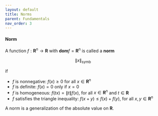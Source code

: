 ```yaml
---
layout: default
title: Norms
parent: Fundamentals
nav_order: 3
---
```


#### Norm

A function $f: \mathbf{R}^{n} \rightarrow \mathbf{R}$ with $\mathbf{d o m} f=\mathbf{R}^{n}$ is called a **norm**  

$$\|x\|_{\mathrm{symb}}$$

 if

- $f$ is nonnegative: $f(x) \geq 0$ for all $x \in \mathbf{R}^{n}$
- $f$ is definite: $f(x)=0$ only if $x=0$
- $f$ is homogeneous: $f(t x)=\|t\|f(x)$, for all $x \in \mathbf{R}^{n}$ and $t \in \mathbf{R}$
- $f$ satisfies the triangle inequality: $f(x+y) \leq f(x)+f(y)$, for all $x, y \in \mathbf{R}^{n}$

A norm is a generalization of the absolute value on $\mathbf{R}$.

